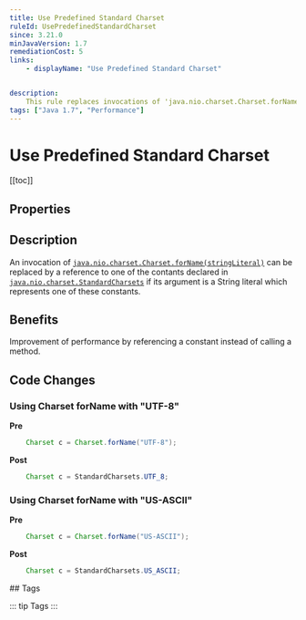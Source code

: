 ```yaml
---
title: Use Predefined Standard Charset
ruleId: UsePredefinedStandardCharset
since: 3.21.0
minJavaVersion: 1.7
remediationCost: 5
links:
    - displayName: "Use Predefined Standard Charset"


description:
    This rule replaces invocations of 'java.nio.charset.Charset.forName(String)' by references to the respective constants declared in 'java.nio.charset.StandardCharsets'.
tags: ["Java 1.7", "Performance"]
---
```


# Use Predefined Standard Charset

[[toc]]

## Properties

<RuleProperties />

## Description

An invocation of [`java.nio.charset.Charset.forName(stringLiteral)`](https://docs.oracle.com/javase/7/docs/api/java/nio/charset/Charset.html#forName(java.lang.String)) can be replaced by a reference to one of the contants declared in [`java.nio.charset.StandardCharsets`](https://docs.oracle.com/javase/7/docs/api/java/nio/charset/StandardCharsets.html) if its argument is a String literal which represents one of these constants.

## Benefits

Improvement of performance by referencing a constant instead of calling a method.


## Code Changes


### Using Charset forName with "UTF-8"

__Pre__
```java
    Charset c = Charset.forName("UTF-8");
```

__Post__
```java
    Charset c = StandardCharsets.UTF_8;
```

### Using Charset forName with "US-ASCII"

__Pre__
```java
    Charset c = Charset.forName("US-ASCII");
```

__Post__
```java
    Charset c = StandardCharsets.US_ASCII;
```

<VersionNotice />
## Tags

::: tip Tags
<TagLinks />
:::